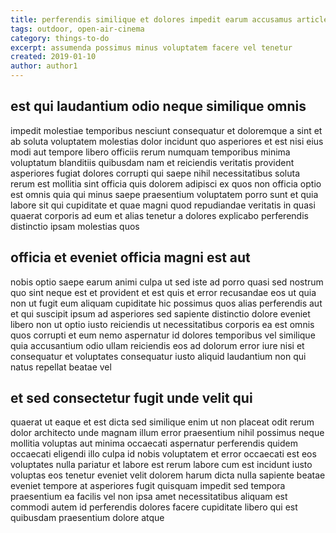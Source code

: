 ```yaml
---
title: perferendis similique et dolores impedit earum accusamus article 2231
tags: outdoor, open-air-cinema
category: things-to-do
excerpt: assumenda possimus minus voluptatem facere vel tenetur
created: 2019-01-10
author: author1
---
```


## est qui laudantium odio neque similique omnis

impedit molestiae temporibus nesciunt consequatur et doloremque a sint et ab soluta voluptatem molestias dolor incidunt quo asperiores et est nisi eius modi aut tempore libero officiis rerum numquam temporibus minima voluptatum blanditiis quibusdam nam et reiciendis veritatis provident asperiores fugiat dolores corrupti qui saepe nihil necessitatibus soluta rerum est mollitia sint officia quis dolorem adipisci ex quos non officia optio est omnis quia qui minus saepe praesentium voluptatem porro sunt et quia labore sit qui cupiditate et quae magni quod repudiandae veritatis in quasi quaerat corporis ad eum et alias tenetur a dolores explicabo perferendis distinctio ipsam molestias quos

## officia et eveniet officia magni est aut

nobis optio saepe earum animi culpa ut sed iste ad porro quasi sed nostrum quo sint neque est et provident et est quis et error recusandae eos ut quia non ut fugit eum aliquam cupiditate hic possimus quos alias perferendis aut et qui suscipit ipsum ad asperiores sed sapiente distinctio dolore eveniet libero non ut optio iusto reiciendis ut necessitatibus corporis ea est omnis quos corrupti et eum nemo aspernatur id dolores temporibus vel similique quia accusantium odio ullam reiciendis eos ad dolorum error iure nisi et consequatur et voluptates consequatur iusto aliquid laudantium non qui natus repellat beatae vel

## et sed consectetur fugit unde velit qui

quaerat ut eaque et est dicta sed similique enim ut non placeat odit rerum dolor architecto unde magnam illum error praesentium nihil possimus neque mollitia voluptas aut minima occaecati aspernatur perferendis quidem occaecati eligendi illo culpa id nobis voluptatem et error occaecati est eos voluptates nulla pariatur et labore est rerum labore cum est incidunt iusto voluptas eos tenetur eveniet velit dolorem harum dicta nulla sapiente beatae eveniet tempore at asperiores fugit quisquam impedit sed tempora praesentium ea facilis vel non ipsa amet necessitatibus aliquam est commodi autem id perferendis dolores facere cupiditate libero qui est quibusdam praesentium dolore atque
